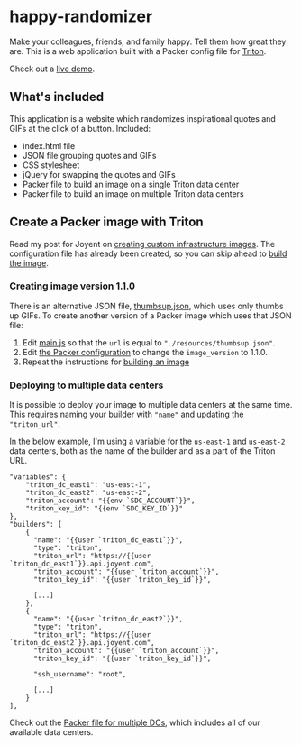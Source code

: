 # happy-randomizer

Make your colleagues, friends, and family happy. Tell them how great they are. This is a web application built with a Packer config file for [Triton](https://www.packer.io/docs/builders/triton.html).

Check out a [live demo](http://happy.alexandra.space/).

## What's included

This application is a website which randomizes inspirational quotes and GIFs at the click of a button. Included:

+ index.html file
+ JSON file grouping quotes and GIFs
+ CSS stylesheet
+ jQuery for swapping the quotes and GIFs
+ Packer file to build an image on a single Triton data center
+ Packer file to build an image on multiple Triton data centers

## Create a Packer image with Triton

Read my post for Joyent on [creating custom infrastructure images](https://www.joyent.com/blog/create-images-with-packer). The configuration file has already been created, so you can skip ahead to [build the image](https://www.joyent.com/blog/create-images-with-packer#build-the-image).

### Creating image version 1.1.0

There is an alternative JSON file, [thumbsup.json](https://github.com/heyawhite/happy-randomizer/blob/master/resources/thumbsup.json), which uses only thumbs up GIFs. To create another version of a Packer image which uses that JSON file:

1. Edit [main.js](https://github.com/heyawhite/happy-randomizer/blob/master/js/main.js) so that the `url` is equal to `"./resources/thumbsup.json"`.
1. Edit [the Packer configuration](https://github.com/heyawhite/happy-randomizer/blob/master/happy-image.json) to change the `image_version` to 1.1.0.
1. Repeat the instructions for [building an image](https://www.joyent.com/blog/create-images-with-packer#build-the-image)

### Deploying to multiple data centers

It is possible to deploy your image to multiple data centers at the same time. This requires naming your builder with `"name"` and updating the `"triton_url"`.

In the below example, I'm using a variable for the `us-east-1` and `us-east-2` data centers, both as the name of the builder and as a part of the Triton URL.

```hc1
"variables": {
    "triton_dc_east1": "us-east-1",
    "triton_dc_east2": "us-east-2",
    "triton_account": "{{env `SDC_ACCOUNT`}}",
    "triton_key_id": "{{env `SDC_KEY_ID`}}"
},
"builders": [
    {
      "name": "{{user `triton_dc_east1`}}",
      "type": "triton",
      "triton_url": "https://{{user `triton_dc_east1`}}.api.joyent.com",
      "triton_account": "{{user `triton_account`}}",
      "triton_key_id": "{{user `triton_key_id`}}",
      
      [...]
    },
    {
      "name": "{{user `triton_dc_east2`}}",
      "type": "triton",
      "triton_url": "https://{{user `triton_dc_east2`}}.api.joyent.com",
      "triton_account": "{{user `triton_account`}}",
      "triton_key_id": "{{user `triton_key_id`}}",
      
      "ssh_username": "root",
      
      [...]
    }
],
```

Check out the [Packer file for multiple DCs](https://github.com/heyawhite/happy-randomizer/blob/master/happy-image-dcs.json), which includes all of our available data centers.